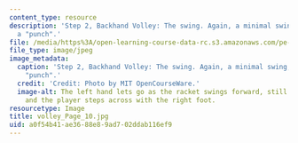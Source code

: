 ```yaml
---
content_type: resource
description: 'Step 2, Backhand Volley: The swing. Again, a minimal swing, more of
  a "punch".'
file: /media/https%3A/open-learning-course-data-rc.s3.amazonaws.com/pe-710-tennis-spring-2007/a0f54b41ae3688e89ad702ddab116ef9_volley_Page_10.jpg
file_type: image/jpeg
image_metadata:
  caption: 'Step 2, Backhand Volley: The swing. Again, a minimal swing, more of a
    "punch".'
  credit: 'Credit: Photo by MIT OpenCourseWare.'
  image-alt: The left hand lets go as the racket swings forward, still tilted up,
    and the player steps across with the right foot.
resourcetype: Image
title: volley_Page_10.jpg
uid: a0f54b41-ae36-88e8-9ad7-02ddab116ef9
---
```

